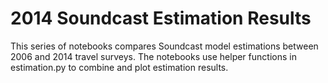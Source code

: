# 2014 Soundcast Estimation Results

This series of notebooks compares Soundcast model estimations between 2006 and 2014 travel surveys.
The notebooks use helper functions in estimation.py to combine and plot estimation results.
